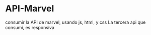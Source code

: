 # API-Marvel
consumir la API de marvel, usando js, html, y css
La tercera api que consumi, es responsiva
